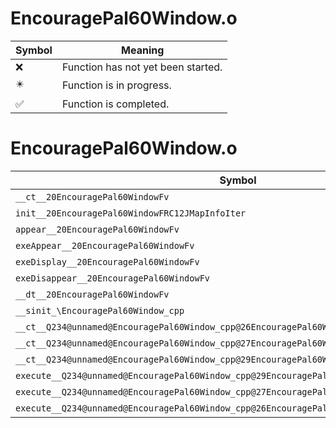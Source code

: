 # EncouragePal60Window.o
| Symbol | Meaning 
| ------------- | ------------- 
| :x: | Function has not yet been started. 
| :eight_pointed_black_star: | Function is in progress. 
| :white_check_mark: | Function is completed. 


# EncouragePal60Window.o
| Symbol | Decompiled? |
| ------------- | ------------- |
| `__ct__20EncouragePal60WindowFv` | :x: |
| `init__20EncouragePal60WindowFRC12JMapInfoIter` | :x: |
| `appear__20EncouragePal60WindowFv` | :x: |
| `exeAppear__20EncouragePal60WindowFv` | :x: |
| `exeDisplay__20EncouragePal60WindowFv` | :x: |
| `exeDisappear__20EncouragePal60WindowFv` | :x: |
| `__dt__20EncouragePal60WindowFv` | :x: |
| `__sinit_\EncouragePal60Window_cpp` | :x: |
| `__ct__Q234@unnamed@EncouragePal60Window_cpp@26EncouragePal60WindowAppearFv` | :x: |
| `__ct__Q234@unnamed@EncouragePal60Window_cpp@27EncouragePal60WindowDisplayFv` | :x: |
| `__ct__Q234@unnamed@EncouragePal60Window_cpp@29EncouragePal60WindowDisappearFv` | :x: |
| `execute__Q234@unnamed@EncouragePal60Window_cpp@29EncouragePal60WindowDisappearCFP5Spine` | :x: |
| `execute__Q234@unnamed@EncouragePal60Window_cpp@27EncouragePal60WindowDisplayCFP5Spine` | :x: |
| `execute__Q234@unnamed@EncouragePal60Window_cpp@26EncouragePal60WindowAppearCFP5Spine` | :x: |
